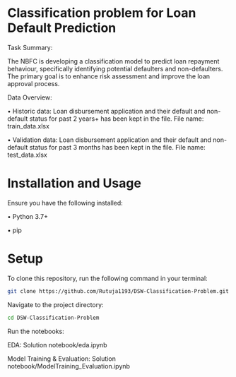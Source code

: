 # Classification problem for Loan Default Prediction
Task Summary: 

The NBFC is developing a classification model to predict loan repayment behaviour, 
specifically identifying potential defaulters and non-defaulters. The primary goal is to 
enhance risk assessment and improve the loan approval process. 

Data Overview: 

• Historic data: Loan disbursement application and their default and non-default 
status for past 2 years+ has been kept in the file. File name: train_data.xlsx 

• Validation data: Loan disbursement application and their default and non-default 
status for past 3 months has been kept in the file. File name: test_data.xlsx 

# Installation and Usage
Ensure you have the following installed:

• Python 3.7+

• pip

# Setup
To clone this repository, run the following command in your terminal:

```bash
git clone https://github.com/Rutuja1193/DSW-Classification-Problem.git
```

Navigate to the project directory:
```bash
cd DSW-Classification-Problem
```
Run the notebooks:

EDA: Solution notebook/eda.ipynb

Model Training & Evaluation: Solution notebook/ModelTraining_Evaluation.ipynb
